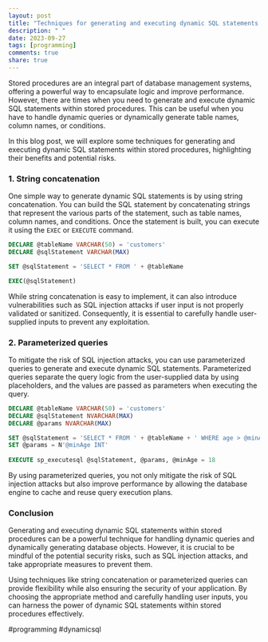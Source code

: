 ```yaml
---
layout: post
title: "Techniques for generating and executing dynamic SQL statements within stored procedures"
description: " "
date: 2023-09-27
tags: [programming]
comments: true
share: true
---
```


Stored procedures are an integral part of database management systems, offering a powerful way to encapsulate logic and improve performance. However, there are times when you need to generate and execute dynamic SQL statements within stored procedures. This can be useful when you have to handle dynamic queries or dynamically generate table names, column names, or conditions.

In this blog post, we will explore some techniques for generating and executing dynamic SQL statements within stored procedures, highlighting their benefits and potential risks.

### 1. String concatenation

One simple way to generate dynamic SQL statements is by using string concatenation. You can build the SQL statement by concatenating strings that represent the various parts of the statement, such as table names, column names, and conditions. Once the statement is built, you can execute it using the `EXEC` or `EXECUTE` command.

```sql
DECLARE @tableName VARCHAR(50) = 'customers'
DECLARE @sqlStatement VARCHAR(MAX)

SET @sqlStatement = 'SELECT * FROM ' + @tableName

EXEC(@sqlStatement)
```

While string concatenation is easy to implement, it can also introduce vulnerabilities such as SQL injection attacks if user input is not properly validated or sanitized. Consequently, it is essential to carefully handle user-supplied inputs to prevent any exploitation.

### 2. Parameterized queries

To mitigate the risk of SQL injection attacks, you can use parameterized queries to generate and execute dynamic SQL statements. Parameterized queries separate the query logic from the user-supplied data by using placeholders, and the values are passed as parameters when executing the query.

```sql
DECLARE @tableName VARCHAR(50) = 'customers'
DECLARE @sqlStatement NVARCHAR(MAX)
DECLARE @params NVARCHAR(MAX)

SET @sqlStatement = 'SELECT * FROM ' + @tableName + ' WHERE age > @minAge'
SET @params = N'@minAge INT'
    
EXECUTE sp_executesql @sqlStatement, @params, @minAge = 18
```

By using parameterized queries, you not only mitigate the risk of SQL injection attacks but also improve performance by allowing the database engine to cache and reuse query execution plans.

### Conclusion

Generating and executing dynamic SQL statements within stored procedures can be a powerful technique for handling dynamic queries and dynamically generating database objects. However, it is crucial to be mindful of the potential security risks, such as SQL injection attacks, and take appropriate measures to prevent them.

Using techniques like string concatenation or parameterized queries can provide flexibility while also ensuring the security of your application. By choosing the appropriate method and carefully handling user inputs, you can harness the power of dynamic SQL statements within stored procedures effectively.

#programming #dynamicsql